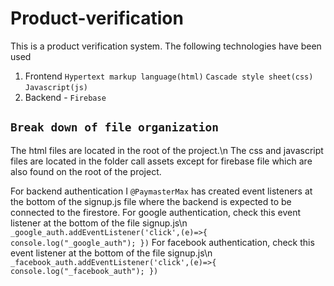 # Product-verification
This is a product verification system.
The following technologies have been used
1. Frontend 
    `Hypertext markup language(html)`
    `Cascade style sheet(css)`
    `Javascript(js)`
2. Backend - `Firebase`

## `Break down of file organization`
The html files are located in the root of the project.\n
The css and javascript files are located in the folder call assets except for firebase file which are also found on the root of the project.
    
 For backend authentication I `@PaymasterMax` has created event listeners at the bottom of the signup.js file where the backend is expected to be connected to the firestore.
For google authentication, check this event listener at the bottom of the file signup.js\n
	`_google_auth.addEventListener('click',(e)=>{
		console.log("_google_auth");
        })`
For facebook authentication, check this event listener at the bottom of the file signup.js\n
	`_facebook_auth.addEventListener('click',(e)=>{
		console.log("_facebook_auth");
	})`
        
